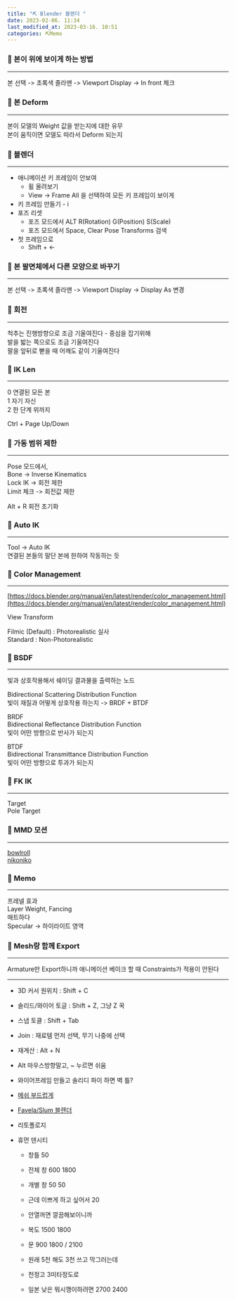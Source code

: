 ```yaml
---
title: "⛏️ Blender 블렌더 "
date: 2023-02-06. 11:34
last_modified_at: 2023-03-16. 10:51
categories: ⛏️Memo
---
```


### 💎 본이 위에 보이게 하는 방법

---

본 선택 -> 초록색 졸라맨 -> Viewport Display -> In front 체크  

### 💎 본 Deform

---

본이 모델의 Weight 값을 받는지에 대한 유무  
본이 움직이면 모델도 따라서 Deform 되는지  

### 💎 블렌더

---

- 애니메이션 키 프레임이 안보여
  - 휠 올려보기
  - View -> Frame All 을 선택하여 모든 키 프레임이 보이게  
- 키 프레임 만들기 - i  
- 포즈 리셋
  - 포즈 모드에서 ALT R(Rotation) G(Position) S(Scale)
  - 포즈 모드에서 Space, Clear Pose Transforms 검색
- 첫 프레임으로
  - Shift + <-  

### 💎 본 팔면체에서 다른 모양으로 바꾸기

---

본 선택 -> 초록색 졸라맨 -> Viewport Display -> Display As 변경  

### 💎 회전

---

척추는 진행방향으로 조금 기울여진다 - 중심을 잡기위해  
발을 밟는 쪽으로도 조금 기울여진다  
팔을 앞뒤로 뻗을 때 어깨도 같이 기울여진다  

### 💎 IK Len

---

0 연결된 모든 본  
1 자기 자신  
2 한 단계 위까지  

Ctrl + Page Up/Down  

### 💎 가동 범위 제한

---

Pose 모드에서,  
Bone -> Inverse Kinematics  
Lock IK -> 회전 제한  
Limit 체크 -> 회전값 제한  

Alt + R 회전 초기화  

### 💎 Auto IK

---

Tool -> Auto IK  
연결된 본들의 말단 본에 한하여 작동하는 듯  

### 💎 Color Management

---

[https://docs.blender.org/manual/en/latest/render/color_management.html](https://docs.blender.org/manual/en/latest/render/color_management.html)  

View Transform  

Filmic (Default) : Photorealistic 실사  
Standard : Non-Photorealistic  

### 💎 BSDF

---

빛과 상호작용해서 쉐이딩 결과물을 출력하는 노드  

Bidirectional Scattering Distribution Function  
빛이 재질과 어떻게 상호작용 하는지 -> BRDF + BTDF  

BRDF  
Bidirectional Reflectance Distribution Function  
빛이 어떤 방향으로 반사가 되는지  

BTDF  
Bidirectional Transmittance  Distribution Function  
빛이 어떤 방향으로 투과가 되는지  

### 💎 FK IK

---

Target  
Pole Target  

### 💎 MMD 모션

---

[bowlroll](https://bowlroll.net/file/204008)  
[nikoniko](https://www.nicovideo.jp/watch/sm36186539)  

### 💎 Memo

---

프레넬 효과  
Layer Weight, Fancing  
매트하다  
Specular -> 하이라이트 영역  

### 💎 Mesh랑 함께 Export

---

Armature만 Export하니까 애니메이션 베이크 할 때 Constraints가 적용이 안된다  

---

- 3D 커서 원위치 : Shift + C  
- 솔리드/와이어 토글 : Shift + Z, 그냥 Z 꾹
- 스냅 토클 : Shift + Tab  
- Join : 재료템 먼저 선택, 무기 나중에 선택  
- 재계산 : Alt + N  
- Alt 마우스방향말고, ~ 누르면 쉬움
- 와이어프레임 만들고 솔리디 파이 하면 벽 틀?

- [메쉬 부드럽게](https://longtime0423.postype.com/post/10045292)

- [Favela/Slum 블렌더](https://barell4.gumroad.com/l/favelagenerator?recommended_by=search&_ga=2.134772723.349083529.1661141255-339463231.1661141255&_gl=1*dqamgw*_ga*MzM5NDYzMjMxLjE2NjExNDEyNTU.*_ga_6LJN6D94N6*MTY2MTI0ODkzOC4xMC4xLjE2NjEyNDkyNzAuMC4wLjA)

- 리토폴로지  

- 휴먼 덴시티  
  - 창틀 50  
  - 전체 창 600 1800  
  - 개별 창 50 50  
  - 근데 이쁘게 하고 싶어서 20  
  - 안열꺼면 깔끔해보이니까  

  - 복도 1500 1800  
  - 문 900 1800 / 2100  
  - 원래 5천 해도 3천 쓰고 막그러는데  
  - 천정고 3미타정도로  
  - 일본 낮은 뭐시깽이하려면 2700 2400  
